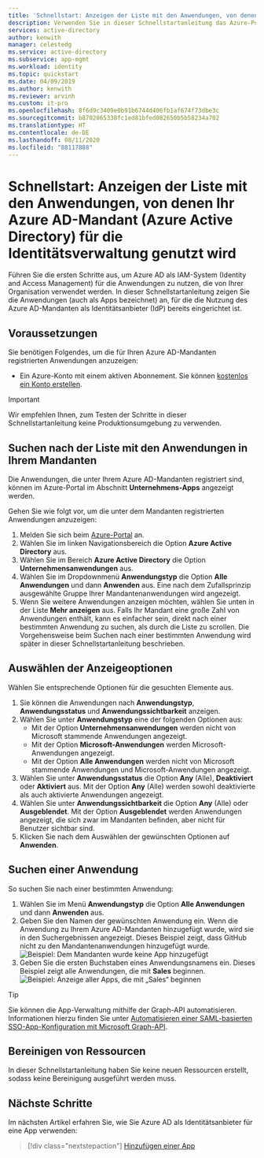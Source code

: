 ```yaml
---
title: 'Schnellstart: Anzeigen der Liste mit den Anwendungen, von denen Ihr Azure AD-Mandant (Azure Active Directory) für die Identitätsverwaltung genutzt wird'
description: Verwenden Sie in dieser Schnellstartanleitung das Azure-Portal zum Anzeigen der Liste mit den Anwendungen, die für die Nutzung Ihres Azure AD-Mandanten (Azure Active Directory) für die Identitätsverwaltung registriert sind.
services: active-directory
author: kenwith
manager: celestedg
ms.service: active-directory
ms.subservice: app-mgmt
ms.workload: identity
ms.topic: quickstart
ms.date: 04/09/2019
ms.author: kenwith
ms.reviewer: arvinh
ms.custom: it-pro
ms.openlocfilehash: 8f6d9c3409e0b91b6744d406fb1af674f73dbe3c
ms.sourcegitcommit: b8702065338fc1ed81bfed082650b5b58234a702
ms.translationtype: HT
ms.contentlocale: de-DE
ms.lasthandoff: 08/11/2020
ms.locfileid: "88117888"
---
```

# <a name="quickstart-view-the-list-of-applications-that-are-using-your-azure-active-directory-azure-ad-tenant-for-identity-management"></a>Schnellstart: Anzeigen der Liste mit den Anwendungen, von denen Ihr Azure AD-Mandant (Azure Active Directory) für die Identitätsverwaltung genutzt wird

Führen Sie die ersten Schritte aus, um Azure AD als IAM-System (Identity and Access Management) für die Anwendungen zu nutzen, die von Ihrer Organisation verwendet werden. In dieser Schnellstartanleitung zeigen Sie die Anwendungen (auch als Apps bezeichnet) an, für die die Nutzung des Azure AD-Mandanten als Identitätsanbieter (IdP) bereits eingerichtet ist.

## <a name="prerequisites"></a>Voraussetzungen

Sie benötigen Folgendes, um die für Ihren Azure AD-Mandanten registrierten Anwendungen anzuzeigen:

- Ein Azure-Konto mit einem aktiven Abonnement. Sie können [kostenlos ein Konto erstellen](https://azure.microsoft.com/free/?WT.mc_id=A261C142F).

>[!IMPORTANT]
>Wir empfehlen Ihnen, zum Testen der Schritte in dieser Schnellstartanleitung keine Produktionsumgebung zu verwenden.

## <a name="find-the-list-of-applications-in-your-tenant"></a>Suchen nach der Liste mit den Anwendungen in Ihrem Mandanten

Die Anwendungen, die unter Ihrem Azure AD-Mandanten registriert sind, können im Azure-Portal im Abschnitt **Unternehmens-Apps** angezeigt werden.

Gehen Sie wie folgt vor, um die unter dem Mandanten registrierten Anwendungen anzuzeigen:

1. Melden Sie sich beim [Azure-Portal](https://portal.azure.com) an.
2. Wählen Sie im linken Navigationsbereich die Option **Azure Active Directory** aus.
3. Wählen Sie im Bereich **Azure Active Directory** die Option **Unternehmensanwendungen** aus.
4. Wählen Sie im Dropdownmenü **Anwendungstyp** die Option **Alle Anwendungen** und dann **Anwenden** aus. Eine nach dem Zufallsprinzip ausgewählte Gruppe Ihrer Mandantenanwendungen wird angezeigt.
5. Wenn Sie weitere Anwendungen anzeigen möchten, wählen Sie unten in der Liste **Mehr anzeigen** aus. Falls Ihr Mandant eine große Zahl von Anwendungen enthält, kann es einfacher sein, direkt nach einer bestimmten Anwendung zu suchen, als durch die Liste zu scrollen. Die Vorgehensweise beim Suchen nach einer bestimmten Anwendung wird später in dieser Schnellstartanleitung beschrieben.

## <a name="select-viewing-options"></a>Auswählen der Anzeigeoptionen

Wählen Sie entsprechende Optionen für die gesuchten Elemente aus.

1. Sie können die Anwendungen nach **Anwendungstyp**, **Anwendungsstatus** und **Anwendungssichtbarkeit** anzeigen.
2. Wählen Sie unter **Anwendungstyp** eine der folgenden Optionen aus:
    - Mit der Option **Unternehmensanwendungen** werden nicht von Microsoft stammende Anwendungen angezeigt.
    - Mit der Option **Microsoft-Anwendungen** werden Microsoft-Anwendungen angezeigt.
    - Mit der Option **Alle Anwendungen** werden nicht von Microsoft stammende Anwendungen und Microsoft-Anwendungen angezeigt.
3. Wählen Sie unter **Anwendungsstatus** die Option **Any** (Alle), **Deaktiviert** oder **Aktiviert** aus. Mit der Option **Any** (Alle) werden sowohl deaktivierte als auch aktivierte Anwendungen angezeigt.
4. Wählen Sie unter **Anwendungssichtbarkeit** die Option **Any** (Alle) oder **Ausgeblendet**. Mit der Option **Ausgeblendet** werden Anwendungen angezeigt, die sich zwar im Mandanten befinden, aber nicht für Benutzer sichtbar sind.
5. Klicken Sie nach dem Auswählen der gewünschten Optionen auf **Anwenden**.

## <a name="search-for-an-application"></a>Suchen einer Anwendung

So suchen Sie nach einer bestimmten Anwendung:

1. Wählen Sie im Menü **Anwendungstyp** die Option **Alle Anwendungen** und dann **Anwenden** aus.
2. Geben Sie den Namen der gewünschten Anwendung ein. Wenn die Anwendung zu Ihrem Azure AD-Mandanten hinzugefügt wurde, wird sie in den Suchergebnissen angezeigt. Dieses Beispiel zeigt, dass GitHub nicht zu den Mandantenanwendungen hinzugefügt wurde.
    ![Beispiel: Dem Mandanten wurde keine App hinzugefügt](media/view-applications-portal/search-for-tenant-application.png)
3. Geben Sie die ersten Buchstaben eines Anwendungsnamens ein. Dieses Beispiel zeigt alle Anwendungen, die mit **Sales** beginnen.
    ![Beispiel: Anzeige aller Apps, die mit „Sales“ beginnen](media/view-applications-portal/search-by-prefix.png)


> [!TIP]
> Sie können die App-Verwaltung mithilfe der Graph-API automatisieren. Informationen hierzu finden Sie unter [Automatisieren einer SAML-basierten SSO-App-Konfiguration mit Microsoft Graph-API](https://docs.microsoft.com/graph/application-saml-sso-configure-api).


## <a name="clean-up-resources"></a>Bereinigen von Ressourcen

In dieser Schnellstartanleitung haben Sie keine neuen Ressourcen erstellt, sodass keine Bereinigung ausgeführt werden muss.

## <a name="next-steps"></a>Nächste Schritte

Im nächsten Artikel erfahren Sie, wie Sie Azure AD als Identitätsanbieter für eine App verwenden:
> [!div class="nextstepaction"]
> [Hinzufügen einer App](add-application-portal.md)
